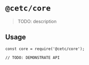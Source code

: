# `@cetc/core`

> TODO: description

## Usage

```
const core = require('@cetc/core');

// TODO: DEMONSTRATE API
```

